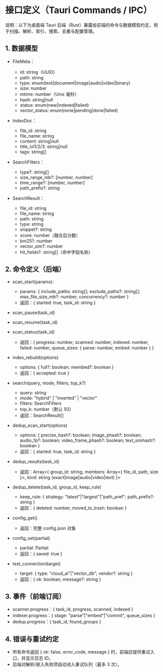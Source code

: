 # 接口定义（Tauri Commands / IPC）

说明：以下为桌面端 Tauri 后端（Rust）暴露给前端的命令与数据模型约定，用于扫描、解析、索引、搜索、去重与配置管理。

## 1. 数据模型
- FileMeta：
  - id: string（UUID）
  - path: string
  - type: enum(text|document|image|audio|video|binary)
  - size: number
  - mtime: number（Unix 毫秒）
  - hash: string|null
  - status: enum(new|indexed|failed)
  - vector_status: enum(none|pending|done|failed)

- IndexDoc：
  - file_id: string
  - file_name: string
  - content: string|null
  - title_lvl1/2/3: string|null
  - tags: string[]

- SearchFilters：
  - type?: string[]
  - size_range_mb?: [number, number]
  - time_range?: [number, number]
  - path_prefix?: string

- SearchResult：
  - file_id: string
  - file_name: string
  - path: string
  - type: string
  - snippet?: string
  - score: number（融合后分数）
  - bm25?: number
  - vector_sim?: number
  - hit_fields?: string[]（命中字段名称）

## 2. 命令定义（后端）
- scan_start(params):
  - params: { include_paths: string[]; exclude_paths?: string[]; max_file_size_mb?: number; concurrency?: number }
  - 返回：{ started: true, task_id: string }

- scan_pause(task_id)
- scan_resume(task_id)
- scan_status(task_id)
  - 返回：{ progress: number, scanned: number, indexed: number, failed: number, queue_sizes: { parse: number, embed: number } }

- index_rebuild(options)
  - options: { full?: boolean; reembed?: boolean }
  - 返回：{ accepted: true }

- search(query, mode, filters, top_k?)
  - query: string
  - mode: "hybrid" | "inverted" | "vector"
  - filters: SearchFilters
  - top_k: number（默认 50）
  - 返回：SearchResult[]

- dedup_scan_start(options)
  - options: { precise_hash?: boolean; image_phash?: boolean; audio_fp?: boolean; video_frame_phash?: boolean; text_simhash?: boolean }
  - 返回：{ started: true, task_id: string }

- dedup_results(task_id)
  - 返回：Array<{ group_id: string, members: Array<{ file_id, path, size }>, kind: string (exact|image|audio|video|text) }>

- dedup_delete(task_id, group_id, keep_rule)
  - keep_rule: { strategy: "latest"|"largest"|"path_pref"; path_prefix?: string }
  - 返回：{ deleted: number, moved_to_trash: boolean }

- config_get()
  - 返回：完整 config.json 对象

- config_set(partial)
  - partial: Partial<config>
  - 返回：{ saved: true }

- test_connection(target)
  - target: { type: "cloud_ai"|"vector_db"; vendor?: string }
  - 返回：{ ok: boolean, message?: string }

## 3. 事件（前端订阅）
- scanner.progress：{ task_id, progress, scanned, indexed }
- indexer.progress：{ stage: "parse"|"embed"|"commit", queue_sizes }
- dedup.progress：{ task_id, found_groups }

## 4. 错误与重试约定
- 所有命令返回 { ok: false, error_code, message } 时，前端应提供重试入口，并显示日志 ID。
- 后端对解析/嵌入失败项自动进入重试队列（最多 3 次）。